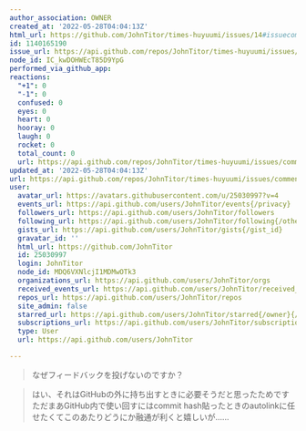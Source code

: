 ```yaml
---
author_association: OWNER
created_at: '2022-05-28T04:04:13Z'
html_url: https://github.com/JohnTitor/times-huyuumi/issues/14#issuecomment-1140165190
id: 1140165190
issue_url: https://api.github.com/repos/JohnTitor/times-huyuumi/issues/14
node_id: IC_kwDOHWEcT85D9YpG
performed_via_github_app: 
reactions:
  "+1": 0
  "-1": 0
  confused: 0
  eyes: 0
  heart: 0
  hooray: 0
  laugh: 0
  rocket: 0
  total_count: 0
  url: https://api.github.com/repos/JohnTitor/times-huyuumi/issues/comments/1140165190/reactions
updated_at: '2022-05-28T04:04:13Z'
url: https://api.github.com/repos/JohnTitor/times-huyuumi/issues/comments/1140165190
user:
  avatar_url: https://avatars.githubusercontent.com/u/25030997?v=4
  events_url: https://api.github.com/users/JohnTitor/events{/privacy}
  followers_url: https://api.github.com/users/JohnTitor/followers
  following_url: https://api.github.com/users/JohnTitor/following{/other_user}
  gists_url: https://api.github.com/users/JohnTitor/gists{/gist_id}
  gravatar_id: ''
  html_url: https://github.com/JohnTitor
  id: 25030997
  login: JohnTitor
  node_id: MDQ6VXNlcjI1MDMwOTk3
  organizations_url: https://api.github.com/users/JohnTitor/orgs
  received_events_url: https://api.github.com/users/JohnTitor/received_events
  repos_url: https://api.github.com/users/JohnTitor/repos
  site_admin: false
  starred_url: https://api.github.com/users/JohnTitor/starred{/owner}{/repo}
  subscriptions_url: https://api.github.com/users/JohnTitor/subscriptions
  type: User
  url: https://api.github.com/users/JohnTitor

---
```

> なぜフィードバックを投げないのですか？

> はい、それはGitHubの外に持ち出すときに必要そうだと思ったためです
> ただまあGitHub内で使い回すにはcommit hash貼ったときのautolinkに任せたくてこのあたりどうにか融通が利くと嬉しいが……